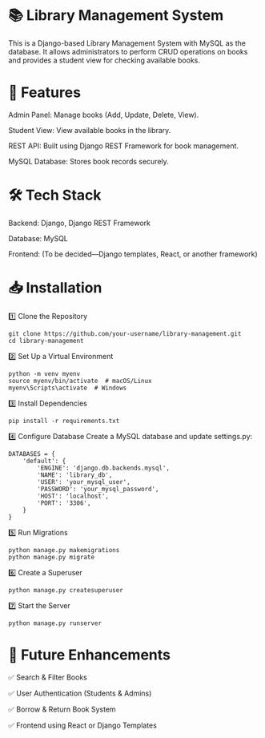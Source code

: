 # 📚 Library Management System
This is a Django-based Library Management System with MySQL as the database. It allows administrators to perform CRUD operations on books and provides a student view for checking available books.

# 🚀 Features
Admin Panel: Manage books (Add, Update, Delete, View).

Student View: View available books in the library.

REST API: Built using Django REST Framework for book management.

MySQL Database: Stores book records securely.

# 🛠️ Tech Stack
Backend: Django, Django REST Framework

Database: MySQL

Frontend: (To be decided—Django templates, React, or another framework)

# 📥 Installation
1️⃣ Clone the Repository
```
git clone https://github.com/your-username/library-management.git
cd library-management
```
2️⃣ Set Up a Virtual Environment
```
python -m venv myenv
source myenv/bin/activate  # macOS/Linux
myenv\Scripts\activate  # Windows
```
3️⃣ Install Dependencies
```
pip install -r requirements.txt
```
4️⃣ Configure Database
Create a MySQL database and update settings.py:
```
DATABASES = {
    'default': {
        'ENGINE': 'django.db.backends.mysql',
        'NAME': 'library_db',
        'USER': 'your_mysql_user',
        'PASSWORD': 'your_mysql_password',
        'HOST': 'localhost',
        'PORT': '3306',
    }
}
```
5️⃣ Run Migrations
```
python manage.py makemigrations
python manage.py migrate
```
6️⃣ Create a Superuser
```
python manage.py createsuperuser
```
7️⃣ Start the Server
```
python manage.py runserver
```

# 🔗 Future Enhancements
✅ Search & Filter Books

✅ User Authentication (Students & Admins)

✅ Borrow & Return Book System

✅ Frontend using React or Django Templates


